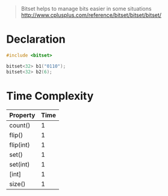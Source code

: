 > Bitset helps to manage bits easier in some situations  
> http://www.cplusplus.com/reference/bitset/bitset/bitset/  

# Declaration
```c++
#include <bitset>
```
```c++
bitset<32> b1("0110");
bitset<32> b2(6);
```

# Time Complexity
| Property  | Time |
| --------- | ---- |
| count()   | 1    |
| flip()    | 1    |
| flip(int) | 1    |
| set()     | 1    |
| set(int)  | 1    |
| [int]     | 1    |
| size()    | 1    |